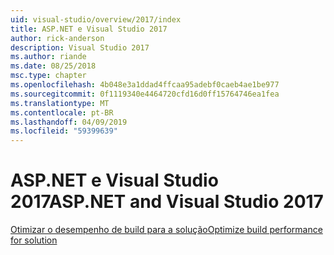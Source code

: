 ```yaml
---
uid: visual-studio/overview/2017/index
title: ASP.NET e Visual Studio 2017
author: rick-anderson
description: Visual Studio 2017
ms.author: riande
ms.date: 08/25/2018
msc.type: chapter
ms.openlocfilehash: 4b048e3a1ddad4ffcaa95adebf0caeb4ae1be977
ms.sourcegitcommit: 0f1119340e4464720cfd16d0ff15764746ea1fea
ms.translationtype: MT
ms.contentlocale: pt-BR
ms.lasthandoff: 04/09/2019
ms.locfileid: "59399639"
---
```

# <a name="aspnet-and-visual-studio-2017"></a><span data-ttu-id="1865f-103">ASP.NET e Visual Studio 2017</span><span class="sxs-lookup"><span data-stu-id="1865f-103">ASP.NET and Visual Studio 2017</span></span>


[<span data-ttu-id="1865f-104">Otimizar o desempenho de build para a solução</span><span class="sxs-lookup"><span data-stu-id="1865f-104">Optimize build performance for solution</span></span>](xref:visual-studio/overview/2017/optimize-build-perf)